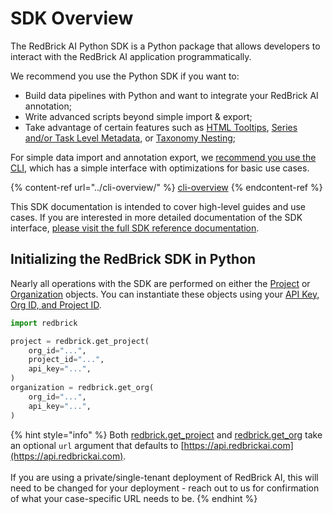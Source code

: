 # SDK Overview

The RedBrick AI Python SDK is a Python package that allows developers to interact with the RedBrick AI application programmatically.&#x20;

We recommend you use the Python SDK if you want to:

* Build data pipelines with Python and want to integrate your RedBrick AI annotation;
* Write advanced scripts beyond simple import & export;
* Take advantage of certain features such as [HTML Tooltips](https://docs.redbrickai.com/projects/taxonomies#html-tooltips), [Series and/or Task Level Metadata](https://docs.redbrickai.com/annotation/overview#task-level-and-series-level-metadata), or [Taxonomy Nesting](https://docs.redbrickai.com/projects/taxonomies#nested-taxonomies);

For simple data import and annotation export, we [recommend you use the CLI](../cli-overview/), which has a simple interface with optimizations for basic use cases.&#x20;

{% content-ref url="../cli-overview/" %}
[cli-overview](../cli-overview/)
{% endcontent-ref %}

This SDK documentation is intended to cover high-level guides and use cases. If you are interested in more detailed documentation of the SDK interface, [please visit the full SDK reference documentation](https://redbrick-sdk.readthedocs.io/en/stable/sdk.html).

## **Initializing the RedBrick SDK in Python**

Nearly all operations with the SDK are performed on either the [Project](https://redbrick-sdk.readthedocs.io/en/stable/sdk.html#redbrick.project.RBProject) or [Organization](https://redbrick-sdk.readthedocs.io/en/stable/sdk.html#redbrick.organization.RBOrganization) objects. You can instantiate these objects using your [API Key, Org ID, and Project ID](../installation-and-api-keys.md).&#x20;

```python
import redbrick

project = redbrick.get_project(
    org_id="...",
    project_id="...",
    api_key="...",
)
organization = redbrick.get_org(
    org_id="...", 
    api_key="...",
)
```

{% hint style="info" %}
Both [redbrick.get\_project](https://redbrick-sdk.readthedocs.io/en/stable/sdk.html#redbrick.get\_project) and [redbrick.get\_org](https://redbrick-sdk.readthedocs.io/en/stable/sdk.html#redbrick.get\_org) take an optional `url` argument that defaults to [https://api.redbrickai.com](https://api.redbrickai.com). \
\
If you are using a private/single-tenant deployment of RedBrick AI, this will need to be changed for your deployment - reach out to us for confirmation of what your case-specific URL needs to be.
{% endhint %}

